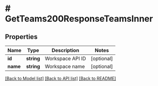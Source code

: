 # # GetTeams200ResponseTeamsInner

## Properties

Name | Type | Description | Notes
------------ | ------------- | ------------- | -------------
**id** | **string** | Workspace API ID | [optional]
**name** | **string** | Workspace name | [optional]

[[Back to Model list]](../../README.md#models) [[Back to API list]](../../README.md#endpoints) [[Back to README]](../../README.md)
